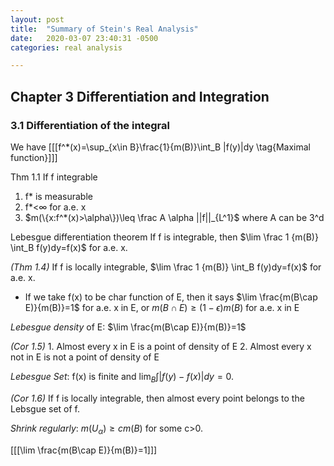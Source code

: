 ```yaml
---
layout: post
title:  "Summary of Stein's Real Analysis"
date:   2020-03-07 23:40:31 -0500
categories: real analysis 

---
```


## Chapter 3 Differentiation and Integration

### 3.1 Differentiation of the integral

We have [[[f^*(x)=\sup_{x\in B}\frac{1}{m(B)}\int_B |f(y)|dy \tag{Maximal function}]]]



Thm 1.1 If f integrable

1. f* is measurable
2. f*<$\infty$ for a.e. x
3. $m(\{x:f^*(x)>\alpha\})\leq \frac A \alpha ||f||_{L^1}$ where A can be 3^d

Lebesgue differentiation theorem If f is integrable, then $\lim \frac 1 {m(B)} \int_B f(y)dy=f(x)$ for a.e. x.

*(Thm 1.4)* If f is locally integrable, $\lim \frac 1 {m(B)} \int_B f(y)dy=f(x)$ for a.e. x.

* If we take f(x) to be char function of E, then it says $\lim \frac{m(B\cap E)}{m(B)}=1$ for a.e. x in E, or $m(B\cap E)\geq (1-\epsilon)m(B)$ for a.e. x in E

*Lebesgue density* of E: $\lim \frac{m(B\cap E)}{m(B)}=1$

*(Cor 1.5)* 1. Almost every x in E is a point of density of E 2. Almost every x not in E is not a point of density of E

*Lebesgue Set*: f(x) is finite and $\lim_B \int |f(y)-f(x)|dy=0$. 

*(Cor 1.6)* If f is locally integrable, then almost every point belongs to the Lebsgue set of f. 

*Shrink regularly*: $m(U_\alpha) \geq cm(B)$ for some c>0. 

[[[\lim \frac{m(B\cap E)}{m(B)}=1]]]